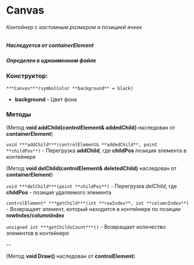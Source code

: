 # Canvas
###### Контейнер с кастомным размером и позицией ячеек
##### Наследуется от containerElement
##### Определен в одноименном файле



### Конструктор:

`***Canvas***(symbolColor **background** = black)`

* **background** - Цвет фона

### Методы

(Метод **void addChild(controlElement& addedChild)** наследован от **containerElement**)

`void ***addChild***(controlElement& **addedChild**, point **childPos**)` - Перегрузка **addChild**, где **childPos** позиция элемента в контейнере

(Метод **void delChild(controlElement& deletedChild)** наследован от **containerElement**)

`void ***delChild***(point **childPos**)` - Перегрузка *delChild*, где **childPos** - позиция удаляемого элемента

`controlElement* ***getChild***(int **rowIndex**, int **columnIndex**)` - Возвращает элемент, который находится в контейнере по позиции **rowIndex/columnIndex**

`unsigned int ***getChildsCount***()` - Возвращает количество элементов в контейнере

--

(Метод **void Draw()** наследован от **controlElement**)